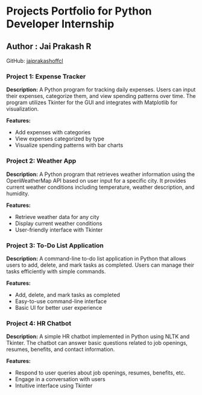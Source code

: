 # Projects Portfolio for Python Developer Internship

## Author : Jai Prakash R

GitHub: [jaiprakashoffcl](https://github.com/jaiprakashoffcl)

### Project 1: Expense Tracker

**Description:**
A Python program for tracking daily expenses. Users can input their expenses, categorize them, and view spending patterns over time. The program utilizes Tkinter for the GUI and integrates with Matplotlib for visualization.

**Features:**
- Add expenses with categories
- View expenses categorized by type
- Visualize spending patterns with bar charts

### Project 2: Weather App

**Description:**
A Python program that retrieves weather information using the OpenWeatherMap API based on user input for a specific city. It provides current weather conditions including temperature, weather description, and humidity.

**Features:**
- Retrieve weather data for any city
- Display current weather conditions
- User-friendly interface with Tkinter

### Project 3: To-Do List Application

**Description:**
A command-line to-do list application in Python that allows users to add, delete, and mark tasks as completed. Users can manage their tasks efficiently with simple commands.

**Features:**
- Add, delete, and mark tasks as completed
- Easy-to-use command-line interface
- Basic UI for better user experience

### Project 4: HR Chatbot

**Description:**
A simple HR chatbot implemented in Python using NLTK and Tkinter. The chatbot can answer basic questions related to job openings, resumes, benefits, and contact information.

**Features:**
- Respond to user queries about job openings, resumes, benefits, etc.
- Engage in a conversation with users
- Intuitive interface using Tkinter

